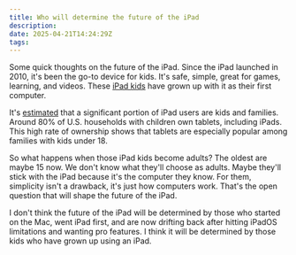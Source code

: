 ```yaml
---
title: Who will determine the future of the iPad
description:
date: 2025-04-21T14:24:29Z
tags:
---
```


Some quick thoughts on the future of the iPad. Since the iPad launched in 2010, it's been the go-to device for kids. It's safe, simple, great for games, learning, and videos. These [iPad kids](https://www.parents.com/what-are-ipad-kids-8692488) have grown up with it as their first computer.

It's [estimated](https://www.census.gov/library/stories/2023/04/tablets-more-common-in-households-with-children.html?utm_source=chatgpt.com) that a significant portion of iPad users are kids and families. Around 80% of U.S. households with children own tablets, including iPads. This high rate of ownership shows that tablets are especially popular among families with kids under 18.

So what happens when those iPad kids become adults? The oldest are maybe 15 now. We don't know what they'll choose as adults. Maybe they'll stick with the iPad because it's the computer they know. For them, simplicity isn't a drawback, it's just how computers work. That's the open question that will shape the future of the iPad.

I don't think the future of the iPad will be determined by those who started on the Mac, went iPad first, and are now drifting back after hitting iPadOS limitations and wanting pro features. I think it will be determined by those kids who have grown up using an iPad.